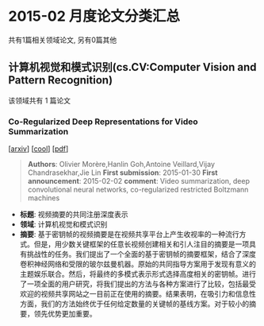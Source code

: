 # 2015-02 月度论文分类汇总

共有1篇相关领域论文, 另有0篇其他

## 计算机视觉和模式识别(cs.CV:Computer Vision and Pattern Recognition)

该领域共有 1 篇论文

### Co-Regularized Deep Representations for Video Summarization 
[[arxiv](https://arxiv.org/abs/1501.07738)] [[cool](https://papers.cool/arxiv/1501.07738)] [[pdf](https://arxiv.org/pdf/1501.07738)]
> **Authors**: Olivier Morère,Hanlin Goh,Antoine Veillard,Vijay Chandrasekhar,Jie Lin
> **First submission**: 2015-01-30
> **First announcement**: 2015-02-02
> **comment**: Video summarization, deep convolutional neural networks, co-regularized restricted Boltzmann machines
- **标题**: 视频摘要的共同注册深度表示
- **领域**: 计算机视觉和模式识别
- **摘要**: 基于密钥帧的视频摘要是在视频共享平台上产生收视率的一种流行方式。但是，用少数关键框架的任意长视频创建相关和引人注目的摘要是一项具有挑战性的任务。我们提出了一个全面的基于密钥帧的摘要框架，结合了深度卷积神经网络和受限的玻尔兹曼机器。原始的共同指导方案用于发现有意义的主题娱乐联合。然后，将最终的多模式表示形式选择高度相关的密钥帧。进行了一项全面的用户研究，将我们提出的方法与各种方案进行了比较，包括最受欢迎的视频共享网站之一目前正在使用的摘要。结果表明，在吸引力和信息性方面，我们的方法始终优于任何给定数量的关键帧的基线方案。对于较小的摘要，领先优势更加重要。


